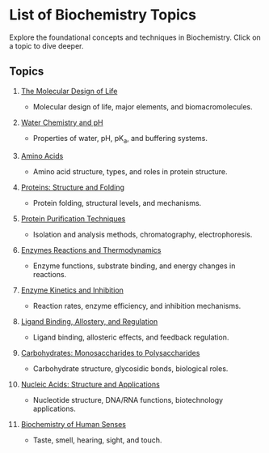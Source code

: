 # List of Biochemistry Topics

Explore the foundational concepts and techniques in Biochemistry. Click on a topic to dive deeper.

## Topics

1. [The Molecular Design of Life](topic01/index.md)
    - Molecular design of life, major elements, and biomacromolecules.

2. [Water Chemistry and pH](topic02/index.md)
    - Properties of water, pH, pK<sub>a</sub>, and buffering systems.

3. [Amino Acids](topic03/index.md)
    - Amino acid structure, types, and roles in protein structure.

4. [Proteins: Structure and Folding](topic04/index.md)
    - Protein folding, structural levels, and mechanisms.

5. [Protein Purification Techniques](topic05/index.md)
    - Isolation and analysis methods, chromatography, electrophoresis.

6. [Enzymes Reactions and Thermodynamics](topic06/index.md)
    - Enzyme functions, substrate binding, and energy changes in reactions.

7. [Enzyme Kinetics and Inhibition](topic07/index.md)
    - Reaction rates, enzyme efficiency, and inhibition mechanisms.

8. [Ligand Binding, Allostery, and Regulation](topic08/index.md)
    - Ligand binding, allosteric effects, and feedback regulation.

9. [Carbohydrates: Monosaccharides to Polysaccharides](topic09/index.md)
    - Carbohydrate structure, glycosidic bonds, biological roles.

10. [Nucleic Acids: Structure and Applications](topic10/index.md)
    - Nucleotide structure, DNA/RNA functions, biotechnology applications.

11. [Biochemistry of Human Senses](topic11/index.md)
    - Taste, smell, hearing, sight, and touch.
